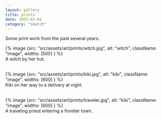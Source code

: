 ```yaml
---
layout: gallery
title: prints
date: 2025-03-01
category: "sketch"
---
```


Some print work from the past several years.


{% image {src: "src/assets/art/prints/witch.jpg", alt: "witch", className: "image", widths: [500] } %}
<br>
A witch by her hut.
<br>
<br>


{% image {src: "src/assets/art/prints/kiki.jpg", alt: "kiki", className: "image", widths: [600] } %}
<br>
Kiki on her way to a delivery at night.
<br>
<br>


{% image {src: "src/assets/art/prints/traveler.jpg", alt: "kiki", className: "image", widths: [600] } %}
<br>
A traveling priest entering a frontier town.
<br>
<br>



